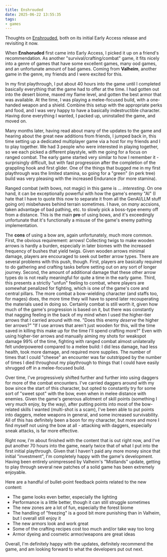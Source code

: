 ```yaml
---
title: Enshrouded
date: 2025-06-22 13:55:35
tags:
- games
---
```


Thoughts on [Enshrouded](https://enshrouded.com/), both on its initial Early Access release and revisiting it now.

<!-- more -->

When **Enshoruded** first came into Early Access, I picked it up on a friend's recommendation. As another "survival/crafting/combat" game, it fits nicely into a genre of games that have some excellent games, many  ood games, and an unfortunate amount of bad games. Coming from **Valheim**, another game in the genre, my friends and I were excited for this.

In my first playthrough, I put about 40 hours into the game until I completed basically everything that the game had to offer at the time. I had gotten out into the desert biome, maxed my flame level, and gotten the best armor that was available. At the time, I was playing a melee-focused build, with a one-handed weapon and a shield. Combine this setup with the appropriate perks and food, and I was very happy to have a basically indestructible character. Having done everything I wanted, I packed up, uninstalled the game, and moved on.

Many months later, having read about many of the updates to the game and hearing about the great new additions from friends, I jumped back in, this time setting up a dedicated multiplayer game via a host for my friends and I to play together. We had 3 people who were interested in playing together, so we each picked a different playstyle, with me going for a focus on ranged combat. The early game started very similar to how I remember it - surprisingly difficult, but with fast progression after the completion of the grappling hook and first glider. One of the things that bugged me in my first playthrough was the limited stamina, so going for a "green" (in perk tree) build was very pleasing with the increased Endurance (for more stamina).

Ranged combat (with bows, not magic) in this game is ... _interesting_. On one hand, it can be exceptionally powerful with how the game's enemy "AI" (I hate that I have to quote this now to separate it from all the GenAI/LLM stuff going on) misbehaves behind terrain sometimes. I have, on _many_ accsions, taken advantage of bad pathing, etc. to slowly pick a boss-type enemy off from a distance. This is the main **pro** of using bows, and it's exceedingly unfortunate that it's functionally a misuse of the game's enemy pathing implementation.

The **cons** of using a bow are, again unfortunately, much more common. First, the obvious requirement: arrows! Collecting twigs to make wooden arrows is hardly a burden, especially in later biomes with the increased frequency of bushes that yield twigs. Given wooden arrows minimal damage, players are encouraged to seek out better arrow types. There are several problems with this push, though. First, players are basically required to do gathering and crafting tasks before setting out on any sort of longer journey. Second, the amount of additional damage that these other arrow types do is not really meaningful for quite a time in the early game. Third, this presents a strictly "unfun" feeling to combat, where players are somewhat penalized for fighting, which is one of the game's core and central pillars. The more combat a bow-wielding character (and staffs too, for mages) does, the more time they will have to spend later recouperating the materials used in doing so. Certainly combat is still worth it, given how much of the game's progression is based on it, but there was constantly that nagging feeling in the back of my mind when I used the higher-tier arrows that I carried around with me. "Does this enemy _deserve_ the higher tier arrows?" "If I use arrows that aren't just wooden for this, will the time saved in killing this make up for the time I'll spend crafting more?" Even with using higher-tier arrows and manually aiming my shots for weakspot damage 99% of the time, fighting with ranged combat almost unilaterally felt underpowered compared to a melee build: I did less damage, had less health, took more damage, and required more supplies. The number of times that I could "cheese" an encounter was far outstripped by the number of times I died throughout my playthrough to things that I could have easily shrugged off in a melee-focused build.

Over time, I've progressively shifted further and further into using daggers for more of the combat encounters. I've carried daggers around with my bow since the start of this character, but opted to constantly try for some sort of "sweet spot" with the bow, even when in melee distance with enemies. Given the game's generous allotment of skill points (something I very much enjoy, by the way), after putting points into most of the bow-related skills I wanted (multi-shot is a scam), I've been able to put points into daggers, melee weapons in general, and some increased survivability. All of this has definitely been a boon for my character, but more and more I find myself not using the bow at all - attacking with daggers, especially sneak attacks, is far more effective.

Right now, I'm about finished with the content that is out right now, and I've put another 70 hours into the game, nearly twice that of what I put into the first initial playthrough. Given that I haven't paid any more money since that initial "investment", I'm completely happy with the game's development. Having been entirely unimpressed by Valheim's "Mistlands" update, getting to play through several new patches of a solid game has been extremely enjoyable.

Here are a handful of bullet-point feedback points related to the new content:

- The game looks even better, especially the lighting
- Performance is a little better, though it can still struggle sometimes
- The new zones are a lot of fun, especially the forest biome
- The handling of "freezing" is a good bit more punishing than in Valheim, but I overall still enjoy it
- The new armors look and work great
- Some of the crafting recipes cost too much and/or take way too long
- Armor dyeing and cosmetic armor/weapons are great ideas

Overall, I'm definitely happy with the updates, definitely recommend the game, and am looking forward to what the developers put out next.
